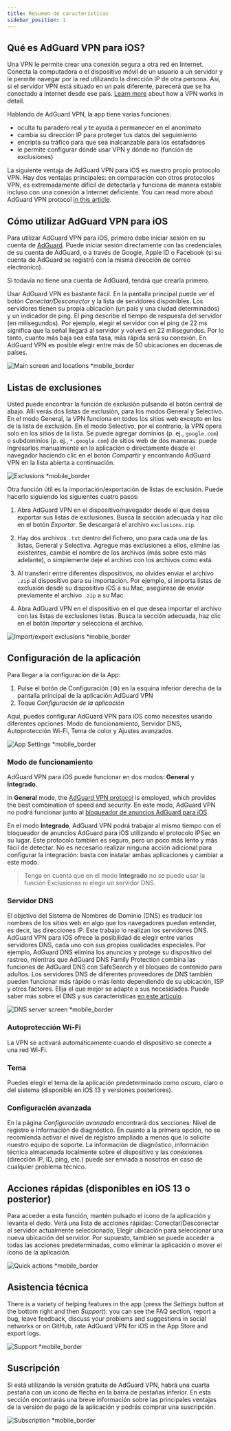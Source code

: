```yaml
---
title: Resumen de características
sidebar_position: 1
---
```


## Qué es AdGuard VPN para iOS?

Una VPN le permite crear una conexión segura a otra red en Internet. Conecta la computadora o el dispositivo móvil de un usuario a un servidor y le permite navegar por la red utilizando la dirección IP de otra persona. Así, si el servidor VPN está situado en un país diferente, parecerá que se ha conectado a Internet desde ese país. [Learn more](/general/how-vpn-works) about how a VPN works in detail.

Hablando de AdGuard VPN, la app tiene varias funciones:

- oculta tu paradero real y te ayuda a permanecer en el anonimato
- cambia su dirección IP para proteger tus datos del seguimiento
- encripta su tráfico para que sea inalcanzable para los estafadores
- le permite configurar dónde usar VPN y dónde no (función de exclusiones)

La siguiente ventaja de AdGuard VPN para iOS es nuestro propio protocolo VPN. Hay dos ventajas principales: en comparación con otros protocolos VPN, es extremadamente difícil de detectarla y funciona de manera estable incluso con una conexión a Internet deficiente. You can read more about AdGuard VPN protocol [in this article](/general/adguard-vpn-protocol).

## Cómo utilizar AdGuard VPN para iOS

Para utilizar AdGuard VPN para iOS, primero debe iniciar sesión en su cuenta de [AdGuard](https://my.adguard.com/). Puede iniciar sesión directamente con las credenciales de su cuenta de AdGuard, o a través de Google, Apple ID o Facebook (si su cuenta de AdGuard se registró con la misma dirección de correo electrónico).

Si todavía no tiene una cuenta de AdGuard, tendrá que crearla primero.

Usar AdGuard VPN es bastante fácil. En la pantalla principal puede ver el botón *Conectar/Desconectar* y la lista de servidores disponibles. Los servidores tienen su propia ubicación (un país y una ciudad determinados) y un indicador de ping. El ping describe el tiempo de respuesta del servidor (en milisegundos). Por ejemplo, elegir el servidor con el ping de 22 ms significa que la señal llegará al servidor y volverá en 22 milisegundos. Por lo tanto, cuanto más baja sea esta tasa, más rápida será su conexión. En AdGuard VPN es posible elegir entre más de 50 ubicaciones en docenas de países.

![Main screen and locations *mobile_border](https://cdn.adguardvpn.com/content/kb/vpn/ios/1.png?123)

## Listas de exclusiones

Usted puede encontrar la función de exclusión pulsando el botón central de abajo. Allí verás dos listas de exclusión, para los modos General y Selectivo. En el modo General, la VPN funciona en todos los sitios web excepto en los de la lista de exclusión. En el modo Selectivo, por el contrario, la VPN opera solo en los sitios de la lista. Se puede agregar dominios (p. ej., `google.com`) o subdominios (p. ej., `*.google.com`) de sitios web de dos maneras: puede ingresarlos manualmente en la aplicación o directamente desde el navegador haciendo clic en el botón *Compartir* y encontrando AdGuard VPN en la lista abierta a continuación.

![Exclusions *mobile_border](https://cdn.adguardvpn.com/content/kb/vpn/ios/2.png?123)

Otra función útil es la importación/exportación de listas de exclusión. Puede hacerlo siguiendo los siguientes cuatro pasos:

1. Abra AdGuard VPN en el dispositivo/navegador desde el que desea exportar sus listas de exclusiones. Busca la sección adecuada y haz clic en el botón *Exportar*. Se descargará el archivo `exclusions.zip`.

2. Hay dos archivos `.txt` dentro del fichero, uno para cada una de las listas, General y Selectiva. Agregue más exclusiones a ellos, elimine las existentes, cambie el nombre de los archivos (más sobre esto más adelante), o simplemente deje el archivo con los archivos como está.

3. Al transferir entre diferentes dispositivos, no olvides enviar el archivo `.zip` al dispositivo para su importación. Por ejemplo, si importa listas de exclusión desde su dispositivo iOS a su Mac, asegúrese de enviar previamente el archivo `.zip` a su Mac.

4. Abra AdGuard VPN en el dispositivo en el que desea importar el archivo con las listas de exclusiones listas. Busca la sección adecuada, haz clic en el botón *Importar* y selecciona el archivo.

![Import/export exclusions *mobile_border](https://cdn.adguardvpn.com/content/kb/vpn/ios/import-export-exclusions.png)

## Configuración de la aplicación

Para llegar a la configuración de la App:

1. Pulse el botón de Configuración (⚙) en la esquina inferior derecha de la pantalla principal de la aplicación AdGuard VPN
2. Toque *Configuración de la aplicación*

Aquí, puedes configurar AdGuard VPN para iOS como necesites usando diferentes opciones: Modo de funcionamiento, Servidor DNS, Autoprotección Wi-Fi, Tema de color y Ajustes avanzados.

![App Settings *mobile_border](https://cdn.adguardvpn.com/content/kb/vpn/ios/app-settings.png)

### Modo de funcionamiento

AdGuard VPN para iOS puede funcionar en dos modos: **General** y **Integrado**.

In **General** mode, the [AdGuard VPN protocol](/general/adguard-vpn-protocol) is employed, which provides the best combination of speed and security. En este modo, AdGuard VPN no podrá funcionar junto al [ bloqueador de anuncios AdGuard para iOS](https://adguard.com/kb/adguard-for-ios/overview/).

En el modo **Integrado**, AdGuard VPN podrá trabajar al mismo tiempo con el bloqueador de anuncios AdGuard para iOS utilizando el protocolo IPSec en su lugar. Este protocolo también es seguro, pero un poco más lento y más fácil de detectar. No es necesario realizar ninguna acción adicional para configurar la integración: basta con instalar ambas aplicaciones y cambiar a este modo.
> Tenga en cuenta que en el modo **Integrado** no se puede usar la función Exclusiones ni elegir un servidor DNS.

### Servidor DNS

El objetivo del Sistema de Nombres de Dominio (DNS) es traducir los nombres de los sitios web en algo que los navegadores puedan entender, es decir, las direcciones IP. Este trabajo lo realizan los servidores DNS. AdGuard VPN para iOS ofrece la posibilidad de elegir entre varios servidores DNS, cada uno con sus propias cualidades especiales. Por ejemplo, AdGuard DNS elimina los anuncios y protege su dispositivo del rastreo, mientras que AdGuard DNS Family Protection combina las funciones de AdGuard DNS con SafeSearch y el bloqueo de contenido para adultos. Los servidores DNS de diferentes proveedores de DNS también pueden funcionar más rápido o más lento dependiendo de su ubicación, ISP y otros factores. Elija el que mejor se adapte a sus necesidades. Puede saber más sobre el DNS y sus características [en este artículo](https://adguard-dns.io/kb/general/dns-filtering/#what-is-dns).

![DNS server screen *mobile_border](https://cdn.adguardvpn.com/content/kb/vpn/ios/dns-server.png)

### Autoprotección Wi-Fi

La VPN se activará automáticamente cuando el dispositivo se conecte a una red Wi-Fi.

### Tema

Puedes elegir el tema de la aplicación predeterminado como oscuro, claro o del sistema (disponible en iOS 13 y versiones posteriores).

### Configuración avanzada

En la página *Configuración avanzada* encontrará dos secciones: Nivel de registro e Información de diagnóstico. En cuanto a la primera opción, no se recomienda activar el nivel de registro ampliado a menos que lo solicite nuestro equipo de soporte. La información de diagnóstico, información técnica almacenada localmente sobre el dispositivo y las conexiones (dirección IP, ID, ping, etc.) puede ser enviada a nosotros en caso de cualquier problema técnico.

## Acciones rápidas (disponibles en iOS 13 o posterior)

Para acceder a esta función, mantén pulsado el icono de la aplicación y levanta el dedo. Verá una lista de acciones rápidas: Conectar/Desconectar al servidor actualmente seleccionado, Elegir ubicación para seleccionar una nueva ubicación del servidor. Por supuesto, también se puede acceder a todas las acciones predeterminadas, como eliminar la aplicación o mover el ícono de la aplicación.

![Quick actions *mobile_border](https://cdn.adguardvpn.com/content/kb/vpn/ios/quick-actions.png)

## Asistencia técnica

There is a variety of helping features in the app (press the *Settings* button at the bottom right and then *Support*): you can see the FAQ section, report a bug, leave feedback, discuss your problems and suggestions in social networks or on GitHub, rate AdGuard VPN for iOS in the App Store and export logs.

![Support *mobile_border](https://cdn.adguardvpn.com/content/kb/vpn/ios/support.png)

## Suscripción

Si está utilizando la versión gratuita de AdGuard VPN, habrá una cuarta pestaña con un icono de flecha en la barra de pestañas inferior. En esta sección encontrarás una breve información sobre las principales ventajas de la versión de pago de la aplicación y podrás comprar una suscripción.

![Subscription *mobile_border](https://cdn.adguardvpn.com/content/kb/vpn/ios/subscription_en.png)
